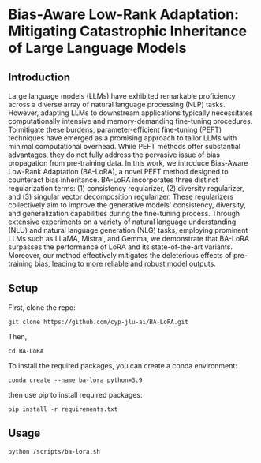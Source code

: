 # Bias-Aware Low-Rank Adaptation: Mitigating Catastrophic Inheritance of Large Language Models

## Introduction
 Large language models (LLMs) have exhibited remarkable proficiency across a diverse array of natural language processing (NLP) tasks. However, adapting LLMs to downstream applications typically necessitates computationally intensive and memory-demanding fine-tuning procedures. To mitigate these burdens, parameter-efficient fine-tuning (PEFT) techniques have emerged as a promising approach to tailor LLMs with minimal computational overhead. While PEFT methods offer substantial advantages, they do not fully address the pervasive issue of bias propagation from pre-training data. In this work, we introduce Bias-Aware Low-Rank Adaptation (BA-LoRA), a novel PEFT method designed to counteract bias inheritance. BA-LoRA incorporates three distinct regularization terms: (1) consistency regularizer, (2) diversity regularizer, and (3) singular vector decomposition regularizer. These regularizers collectively aim to improve the generative models' consistency, diversity, and generalization capabilities during the fine-tuning process. Through extensive experiments on a variety of natural language understanding (NLU) and natural language generation (NLG) tasks, employing prominent LLMs such as LLaMA, Mistral, and Gemma, we demonstrate that BA-LoRA surpasses the performance of LoRA and its state-of-the-art variants. Moreover, our method effectively mitigates the deleterious effects of pre-training bias, leading to more reliable and robust model outputs. 

 ## Setup



First, clone the repo:
```
git clone https://github.com/cyp-jlu-ai/BA-LoRA.git
```

Then,
```
cd BA-LoRA
```

To install the required packages, you can create a conda environment:
```
conda create --name ba-lora python=3.9
```


then use pip to install required packages:
```
pip install -r requirements.txt
```

## Usage

```
python /scripts/ba-lora.sh
```
